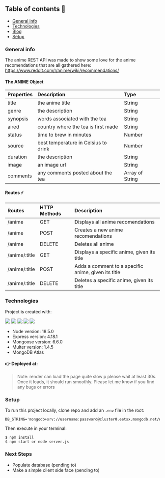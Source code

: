 ## Table of contents 👀
* [General info](#general-info)
* [Technologies](#technologies)
* [Blog](#blog)
* [Setup](#setup)


### General info
The anime REST API was made to show some love for the anime recomendations that are all gathered here:  https://www.reddit.com/r/anime/wiki/recommendations/

#### The ANIME Object 
| Properties | Description | Type  |
|:----------- |:---------------|:--------|
|title| the anime title | String| 
|genre| the description | String | 
|synopsis|words associated with the tea  |String | 
|aired|country where the tea is first made | String| 
|status|time to brew in minutes | Number | 
|source|best temperature in Celsius to drink | Number | 
|duration| the description | String | 
|image| an image url | String |
|comments|any comments posted about the tea |Array of String | 

#### Routes ⚡
| Routes | HTTP Methods| Description
|:------- |:---------------|:--------------
| /anime      | GET                  | Displays all anime recomendations
| /anime      | POST               | Creates a new anime recomendations
| /anime      | DELETE            | Deletes all anime
|/anime/:title| GET     | Displays a specific anime, given its title
|/anime/:title| POST  | Adds a comment to a specific anime, given its title
|/anime/:title| DELETE | Deletes a specific anime, given its title
	
### Technologies
Project is created with:
<p>
<img src="https://img.shields.io/badge/MongoDB-4EA94B?style=for-the-badge&logo=mongodb&logoColor=white">
<img src="https://img.shields.io/badge/Express.js-404D59?style=for-the-badge">
<img src="https://img.shields.io/badge/JavaScript-F7DF1E?style=for-the-badge&logo=javascript&logoColor=black" >   
<img src="https://img.shields.io/badge/Node.js-43853D?style=for-the-badge&logo=node.js&logoColor=white">
<img src="https://img.shields.io/badge/Made%20with-Render-1f425f.svg">
</p>

* Node version: 18.5.0
* Express version: 4.18.1
* Mongoose version: 6.6.0
* Multer version: 1.4.5
* MongoDB Atlas

#### 👉 Deployed at: 
> Note: render can load the page quite slow p please wait at least 30s. Once it loads, it should run smoothly. Please let me know if you find any bugs or errors



### Setup
To run this project locally, clone repo and add an `.env` file in the root:
```
DB_STRING='mongodb+srv://username:password@cluster0.eetsx.mongodb.net/database_name'
```

Then execute in your terminal:
```
$ npm install
$ npm start or node server.js
```

### Next Steps
- Populate database (pending to)
- Make a simple cilent side face (pending to)